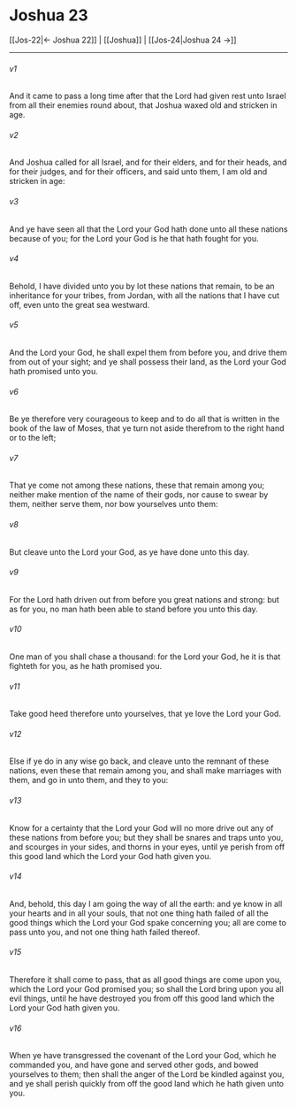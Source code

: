 # Joshua 23

[[Jos-22|← Joshua 22]] | [[Joshua]] | [[Jos-24|Joshua 24 →]]
***

###### v1
And it came to pass a long time after that the Lord had given rest unto Israel from all their enemies round about, that Joshua waxed old and stricken in age.
###### v2
And Joshua called for all Israel, and for their elders, and for their heads, and for their judges, and for their officers, and said unto them, I am old and stricken in age:
###### v3
And ye have seen all that the Lord your God hath done unto all these nations because of you; for the Lord your God is he that hath fought for you.
###### v4
Behold, I have divided unto you by lot these nations that remain, to be an inheritance for your tribes, from Jordan, with all the nations that I have cut off, even unto the great sea westward.
###### v5
And the Lord your God, he shall expel them from before you, and drive them from out of your sight; and ye shall possess their land, as the Lord your God hath promised unto you.
###### v6
Be ye therefore very courageous to keep and to do all that is written in the book of the law of Moses, that ye turn not aside therefrom to the right hand or to the left;
###### v7
That ye come not among these nations, these that remain among you; neither make mention of the name of their gods, nor cause to swear by them, neither serve them, nor bow yourselves unto them:
###### v8
But cleave unto the Lord your God, as ye have done unto this day.
###### v9
For the Lord hath driven out from before you great nations and strong: but as for you, no man hath been able to stand before you unto this day.
###### v10
One man of you shall chase a thousand: for the Lord your God, he it is that fighteth for you, as he hath promised you.
###### v11
Take good heed therefore unto yourselves, that ye love the Lord your God.
###### v12
Else if ye do in any wise go back, and cleave unto the remnant of these nations, even these that remain among you, and shall make marriages with them, and go in unto them, and they to you:
###### v13
Know for a certainty that the Lord your God will no more drive out any of these nations from before you; but they shall be snares and traps unto you, and scourges in your sides, and thorns in your eyes, until ye perish from off this good land which the Lord your God hath given you.
###### v14
And, behold, this day I am going the way of all the earth: and ye know in all your hearts and in all your souls, that not one thing hath failed of all the good things which the Lord your God spake concerning you; all are come to pass unto you, and not one thing hath failed thereof.
###### v15
Therefore it shall come to pass, that as all good things are come upon you, which the Lord your God promised you; so shall the Lord bring upon you all evil things, until he have destroyed you from off this good land which the Lord your God hath given you.
###### v16
When ye have transgressed the covenant of the Lord your God, which he commanded you, and have gone and served other gods, and bowed yourselves to them; then shall the anger of the Lord be kindled against you, and ye shall perish quickly from off the good land which he hath given unto you. 
